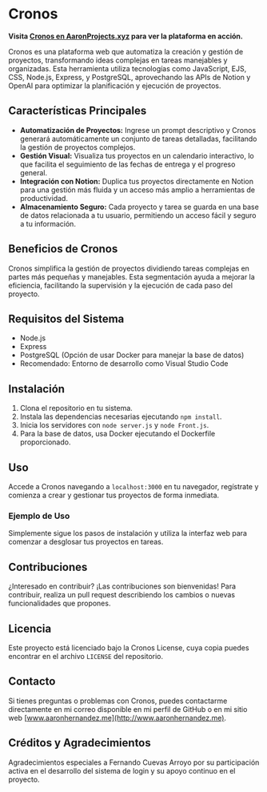 # Cronos

**Visita [Cronos en AaronProjects.xyz](https://aaronprojects.xyz) para ver la plataforma en acción.**

Cronos es una plataforma web que automatiza la creación y gestión de proyectos, transformando ideas complejas en tareas manejables y organizadas. Esta herramienta utiliza tecnologías como JavaScript, EJS, CSS, Node.js, Express, y PostgreSQL, aprovechando las APIs de Notion y OpenAI para optimizar la planificación y ejecución de proyectos.

## Características Principales

- **Automatización de Proyectos:** Ingrese un prompt descriptivo y Cronos generará automáticamente un conjunto de tareas detalladas, facilitando la gestión de proyectos complejos.
- **Gestión Visual:** Visualiza tus proyectos en un calendario interactivo, lo que facilita el seguimiento de las fechas de entrega y el progreso general.
- **Integración con Notion:** Duplica tus proyectos directamente en Notion para una gestión más fluida y un acceso más amplio a herramientas de productividad.
- **Almacenamiento Seguro:** Cada proyecto y tarea se guarda en una base de datos relacionada a tu usuario, permitiendo un acceso fácil y seguro a tu información.

## Beneficios de Cronos

Cronos simplifica la gestión de proyectos dividiendo tareas complejas en partes más pequeñas y manejables. Esta segmentación ayuda a mejorar la eficiencia, facilitando la supervisión y la ejecución de cada paso del proyecto.

## Requisitos del Sistema

- Node.js
- Express
- PostgreSQL (Opción de usar Docker para manejar la base de datos)
- Recomendado: Entorno de desarrollo como Visual Studio Code

## Instalación

1. Clona el repositorio en tu sistema.
2. Instala las dependencias necesarias ejecutando `npm install`.
3. Inicia los servidores con `node server.js` y `node Front.js`.
4. Para la base de datos, usa Docker ejecutando el Dockerfile proporcionado.

## Uso

Accede a Cronos navegando a `localhost:3000` en tu navegador, regístrate y comienza a crear y gestionar tus proyectos de forma inmediata.

### Ejemplo de Uso

Simplemente sigue los pasos de instalación y utiliza la interfaz web para comenzar a desglosar tus proyectos en tareas.

## Contribuciones

¿Interesado en contribuir? ¡Las contribuciones son bienvenidas! Para contribuir, realiza un pull request describiendo los cambios o nuevas funcionalidades que propones.

## Licencia

Este proyecto está licenciado bajo la Cronos License, cuya copia puedes encontrar en el archivo `LICENSE` del repositorio.

## Contacto

Si tienes preguntas o problemas con Cronos, puedes contactarme directamente en mi correo disponible en mi perfil de GitHub o en mi sitio web [www.aaronhernandez.me](http://www.aaronhernandez.me).

## Créditos y Agradecimientos

Agradecimientos especiales a Fernando Cuevas Arroyo por su participación activa en el desarrollo del sistema de login y su apoyo continuo en el proyecto.

